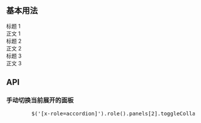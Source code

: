 ## 基本用法

<aside class="doc-demo">

<div class="x-accordion" x-role="accordion">

<div class="x-panel x-panel-collapsed">

<div class="x-panel-header">标题 1</div>

<div class="x-panel-body">正文 1</div>

</div>

<div class="x-panel x-panel-expanded">

<div class="x-panel-header">标题 2</div>

<div class="x-panel-body">正文 2</div>

</div>

<div class="x-panel x-panel-collapsed">

<div class="x-panel-header">标题 3</div>

<div class="x-panel-body">正文 3</div>

</div>

</div>

</aside>

## API

### 手动切换当前展开的面板

<pre>        $('[x-role=accordion]').role().panels[2].toggleCollapse(false);
    </pre>